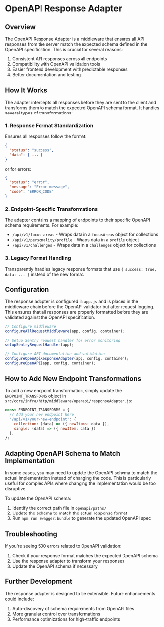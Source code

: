 # OpenAPI Response Adapter

## Overview

The OpenAPI Response Adapter is a middleware that ensures all API responses from the server match the expected schema defined in the OpenAPI specification. This is crucial for several reasons:

1. Consistent API responses across all endpoints
2. Compatibility with OpenAPI validation tools
3. Easier frontend development with predictable responses
4. Better documentation and testing

## How It Works

The adapter intercepts all responses before they are sent to the client and transforms them to match the expected OpenAPI schema format. It handles several types of transformations:

### 1. Response Format Standardization

Ensures all responses follow the format:

```json
{
  "status": "success",
  "data": { ... }
}
```

or for errors:

```json
{
  "status": "error",
  "message": "Error message",
  "code": "ERROR_CODE"
}
```

### 2. Endpoint-Specific Transformations

The adapter contains a mapping of endpoints to their specific OpenAPI schema requirements. For example:

- `/api/v1/focus-areas` - Wraps data in a `focusAreas` object for collections
- `/api/v1/personality/profile` - Wraps data in a `profile` object
- `/api/v1/challenges` - Wraps data in a `challenges` object for collections

### 3. Legacy Format Handling

Transparently handles legacy response formats that use `{ success: true, data: ... }` instead of the new format.

## Configuration

The response adapter is configured in `app.js` and is placed in the middleware chain before the OpenAPI validator but after request logging. This ensures that all responses are properly formatted before they are validated against the OpenAPI specification.

```javascript
// Configure middleware
configureAllRequestMiddleware(app, config, container);
  
// Setup Sentry request handler for error monitoring
setupSentryRequestHandler(app);

// Configure API documentation and validation
configureOpenApiResponseAdapter(app, config, container);
configureOpenAPI(app, config, container);
```

## How to Add New Endpoint Transformations

To add a new endpoint transformation, simply update the `ENDPOINT_TRANSFORMS` object in `src/core/infra/http/middleware/openapi/responseAdapter.js`:

```javascript
const ENDPOINT_TRANSFORMS = {
  // Add your new endpoint here
  '/api/v1/your-new-endpoint': {
    collection: (data) => ({ newItems: data }),
    single: (data) => ({ newItem: data })
  },
};
```

## Adapting OpenAPI Schema to Match Implementation

In some cases, you may need to update the OpenAPI schema to match the actual implementation instead of changing the code. This is particularly useful for complex APIs where changing the implementation would be too disruptive.

To update the OpenAPI schema:

1. Identify the correct path file in `openapi/paths/`
2. Update the schema to match the actual response format
3. Run `npm run swagger:bundle` to generate the updated OpenAPI spec

## Troubleshooting

If you're seeing 500 errors related to OpenAPI validation:

1. Check if your response format matches the expected OpenAPI schema
2. Use the response adapter to transform your responses
3. Update the OpenAPI schema if necessary

## Further Development

The response adapter is designed to be extensible. Future enhancements could include:

1. Auto-discovery of schema requirements from OpenAPI files
2. More granular control over transformations
3. Performance optimizations for high-traffic endpoints 